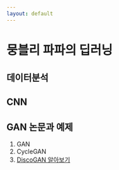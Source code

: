 ```yaml
---
layout: default
---
```


# 뭉블리 파파의 딥러닝

## 데이터분석

## CNN 

## GAN 논문과 예제

1. GAN
1. CycleGAN
1. [DiscoGAN 알아보기](./discoGAN.html)

